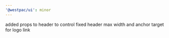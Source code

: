 ```yaml
---
'@westpac/ui': minor
---
```


added props to header to control fixed header max width and anchor target for logo link
